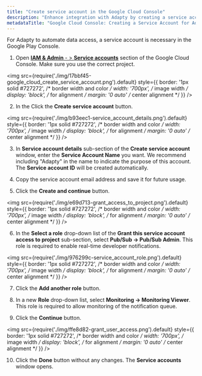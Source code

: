 ```yaml
---
title: "Create service account in the Google Cloud Console"
description: "Enhance integration with Adapty by creating a service account in the Google Cloud Console, facilitating streamlined data access automation and seamless connectivity with the Google Play Console. Learn how to create a service account to optimize your app management process"
metadataTitle: "Google Cloud Console: Creating a Service Account for Adapty"
---
```


For Adapty to automate data access, a service account is necessary in the Google Play Console.

1. Open [**IAM & Admin** - > **Service accounts**](https://console.cloud.google.com/iam-admin/serviceaccounts) section of the Google Cloud Console. Make sure you use the correct project.


<img
  src={require('./img/17bbf45-google_cloud_create_service_account.png').default}
  style={{
    border: '1px solid #727272', /* border width and color */
    width: '700px', /* image width */
    display: 'block', /* for alignment */
    margin: '0 auto' /* center alignment */
  }}
/>





2. In the Click the **Create service account** button. 


<img
  src={require('./img/b93eec1-service_account_details.png').default}
  style={{
    border: '1px solid #727272', /* border width and color */
    width: '700px', /* image width */
    display: 'block', /* for alignment */
    margin: '0 auto' /* center alignment */
  }}
/>





3. In **Service account details** sub-section of the **Create service account** window, enter the **Service Account Name** you want. We recommend including "Adapty" in the name to indicate the purpose of this account. The **Service account ID** will be created automatically.

4. Copy the service account email address and save it for future usage.

5. Click the **Create and continue** button.

   
<img
  src={require('./img/e69d713-grant_access_to_project.png').default}
  style={{
    border: '1px solid #727272', /* border width and color */
    width: '700px', /* image width */
    display: 'block', /* for alignment */
    margin: '0 auto' /* center alignment */
  }}
/>




6. In the **Select a role** drop-down list of the **Grant this service account access to project** sub-section, select **Pub/Sub -> Pub/Sub Admin**. This role is required to enable real-time developer notifications.

   
<img
  src={require('./img/976299c-service_account_role.png').default}
  style={{
    border: '1px solid #727272', /* border width and color */
    width: '700px', /* image width */
    display: 'block', /* for alignment */
    margin: '0 auto' /* center alignment */
  }}
/>




7. Click the **Add another role** button. 

8. In a new **Role** drop-down list, select **Monitoring -> Monitoring Viewer**. This role is required to allow monitoring of the notification queue.

9. Click the **Continue** button.

   
<img
  src={require('./img/ffe8d82-grant_user_access.png').default}
  style={{
    border: '1px solid #727272', /* border width and color */
    width: '700px', /* image width */
    display: 'block', /* for alignment */
    margin: '0 auto' /* center alignment */
  }}
/>




10. Click the **Done** button without any changes. The **Service accounts** window opens.